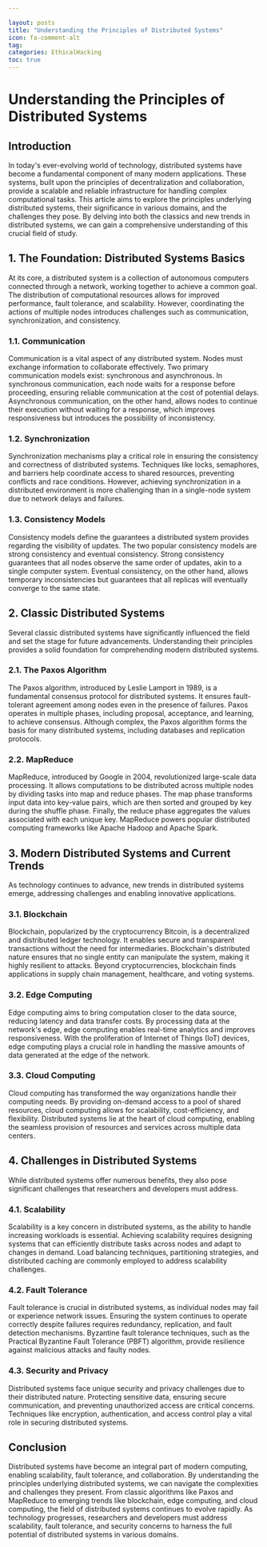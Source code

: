 ```yaml
---

layout: posts
title: "Understanding the Principles of Distributed Systems"
icon: fa-comment-alt
tag:      
categories: EthicalHacking
toc: true
---
```




# Understanding the Principles of Distributed Systems

## Introduction

In today's ever-evolving world of technology, distributed systems have become a fundamental component of many modern applications. These systems, built upon the principles of decentralization and collaboration, provide a scalable and reliable infrastructure for handling complex computational tasks. This article aims to explore the principles underlying distributed systems, their significance in various domains, and the challenges they pose. By delving into both the classics and new trends in distributed systems, we can gain a comprehensive understanding of this crucial field of study.

## 1. The Foundation: Distributed Systems Basics

At its core, a distributed system is a collection of autonomous computers connected through a network, working together to achieve a common goal. The distribution of computational resources allows for improved performance, fault tolerance, and scalability. However, coordinating the actions of multiple nodes introduces challenges such as communication, synchronization, and consistency.

### 1.1. Communication

Communication is a vital aspect of any distributed system. Nodes must exchange information to collaborate effectively. Two primary communication models exist: synchronous and asynchronous. In synchronous communication, each node waits for a response before proceeding, ensuring reliable communication at the cost of potential delays. Asynchronous communication, on the other hand, allows nodes to continue their execution without waiting for a response, which improves responsiveness but introduces the possibility of inconsistency.

### 1.2. Synchronization

Synchronization mechanisms play a critical role in ensuring the consistency and correctness of distributed systems. Techniques like locks, semaphores, and barriers help coordinate access to shared resources, preventing conflicts and race conditions. However, achieving synchronization in a distributed environment is more challenging than in a single-node system due to network delays and failures.

### 1.3. Consistency Models

Consistency models define the guarantees a distributed system provides regarding the visibility of updates. The two popular consistency models are strong consistency and eventual consistency. Strong consistency guarantees that all nodes observe the same order of updates, akin to a single computer system. Eventual consistency, on the other hand, allows temporary inconsistencies but guarantees that all replicas will eventually converge to the same state.

## 2. Classic Distributed Systems

Several classic distributed systems have significantly influenced the field and set the stage for future advancements. Understanding their principles provides a solid foundation for comprehending modern distributed systems.

### 2.1. The Paxos Algorithm

The Paxos algorithm, introduced by Leslie Lamport in 1989, is a fundamental consensus protocol for distributed systems. It ensures fault-tolerant agreement among nodes even in the presence of failures. Paxos operates in multiple phases, including proposal, acceptance, and learning, to achieve consensus. Although complex, the Paxos algorithm forms the basis for many distributed systems, including databases and replication protocols.

### 2.2. MapReduce

MapReduce, introduced by Google in 2004, revolutionized large-scale data processing. It allows computations to be distributed across multiple nodes by dividing tasks into map and reduce phases. The map phase transforms input data into key-value pairs, which are then sorted and grouped by key during the shuffle phase. Finally, the reduce phase aggregates the values associated with each unique key. MapReduce powers popular distributed computing frameworks like Apache Hadoop and Apache Spark.

## 3. Modern Distributed Systems and Current Trends

As technology continues to advance, new trends in distributed systems emerge, addressing challenges and enabling innovative applications.

### 3.1. Blockchain

Blockchain, popularized by the cryptocurrency Bitcoin, is a decentralized and distributed ledger technology. It enables secure and transparent transactions without the need for intermediaries. Blockchain's distributed nature ensures that no single entity can manipulate the system, making it highly resilient to attacks. Beyond cryptocurrencies, blockchain finds applications in supply chain management, healthcare, and voting systems.

### 3.2. Edge Computing

Edge computing aims to bring computation closer to the data source, reducing latency and data transfer costs. By processing data at the network's edge, edge computing enables real-time analytics and improves responsiveness. With the proliferation of Internet of Things (IoT) devices, edge computing plays a crucial role in handling the massive amounts of data generated at the edge of the network.

### 3.3. Cloud Computing

Cloud computing has transformed the way organizations handle their computing needs. By providing on-demand access to a pool of shared resources, cloud computing allows for scalability, cost-efficiency, and flexibility. Distributed systems lie at the heart of cloud computing, enabling the seamless provision of resources and services across multiple data centers.

## 4. Challenges in Distributed Systems

While distributed systems offer numerous benefits, they also pose significant challenges that researchers and developers must address.

### 4.1. Scalability

Scalability is a key concern in distributed systems, as the ability to handle increasing workloads is essential. Achieving scalability requires designing systems that can efficiently distribute tasks across nodes and adapt to changes in demand. Load balancing techniques, partitioning strategies, and distributed caching are commonly employed to address scalability challenges.

### 4.2. Fault Tolerance

Fault tolerance is crucial in distributed systems, as individual nodes may fail or experience network issues. Ensuring the system continues to operate correctly despite failures requires redundancy, replication, and fault detection mechanisms. Byzantine fault tolerance techniques, such as the Practical Byzantine Fault Tolerance (PBFT) algorithm, provide resilience against malicious attacks and faulty nodes.

### 4.3. Security and Privacy

Distributed systems face unique security and privacy challenges due to their distributed nature. Protecting sensitive data, ensuring secure communication, and preventing unauthorized access are critical concerns. Techniques like encryption, authentication, and access control play a vital role in securing distributed systems.

## Conclusion

Distributed systems have become an integral part of modern computing, enabling scalability, fault tolerance, and collaboration. By understanding the principles underlying distributed systems, we can navigate the complexities and challenges they present. From classic algorithms like Paxos and MapReduce to emerging trends like blockchain, edge computing, and cloud computing, the field of distributed systems continues to evolve rapidly. As technology progresses, researchers and developers must address scalability, fault tolerance, and security concerns to harness the full potential of distributed systems in various domains.
